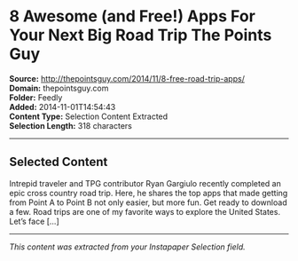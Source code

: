 # 8 Awesome (and Free!) Apps For Your Next Big Road Trip The Points Guy

**Source:** http://thepointsguy.com/2014/11/8-free-road-trip-apps/  
**Domain:** thepointsguy.com  
**Folder:** Feedly  
**Added:** 2014-11-01T14:54:43  
**Content Type:** Selection Content Extracted  
**Selection Length:** 318 characters  


---

## Selected Content

Intrepid traveler and TPG contributor Ryan Gargiulo recently completed an epic cross country road trip. Here, he shares the top apps that made getting from Point A to Point B not only easier, but more fun. Get ready to download a few. Road trips are one of my favorite ways to explore the United States. Let’s face […]

---

*This content was extracted from your Instapaper Selection field.*